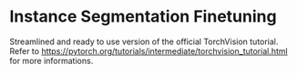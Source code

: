 # Instance Segmentation Finetuning

Streamlined and ready to use version of the official TorchVision tutorial.\
Refer to https://pytorch.org/tutorials/intermediate/torchvision_tutorial.html for more informations.

